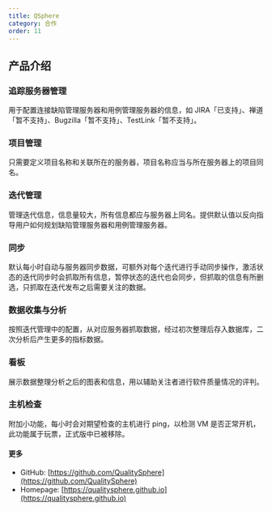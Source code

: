 ```yaml
---
title: QSphere
category: 合作
order: 11
---
```


## 产品介绍


### 追踪服务器管理 

用于配置连接缺陷管理服务器和用例管理服务器的信息，如 JIRA「已支持」、禅道「暂不支持」、Bugzilla「暂不支持」、TestLink「暂不支持」。

### 项目管理

只需要定义项目名称和关联所在的服务器，项目名称应当与所在服务器上的项目同名。

### 迭代管理

管理迭代信息，信息量较大，所有信息都应与服务器上同名。提供默认值以反向指导用户如何规划缺陷管理服务器和用例管理服务器。

### 同步

默认每小时自动与服务器同步数据，可额外对每个迭代进行手动同步操作，激活状态的迭代同步时会抓取所有信息，暂停状态的迭代也会同步，但抓取的信息有所删选，只抓取在迭代发布之后需要关注的数据。

### 数据收集与分析

按照迭代管理中的配置，从对应服务器抓取数据，经过初次整理后存入数据库，二次分析后产生更多的指标数据。

### 看板

展示数据整理分析之后的图表和信息，用以辅助关注者进行软件质量情况的评判。

### 主机检查
附加小功能，每小时会对期望检查的主机进行 ping，以检测 VM 是否正常开机，此功能属于玩票，正式版中已被移除。



#### 更多

- GitHub: [https://github.com/QualitySphere](https://github.com/QualitySphere)
- Homepage: [https://qualitysphere.github.io](https://qualitysphere.github.io)

